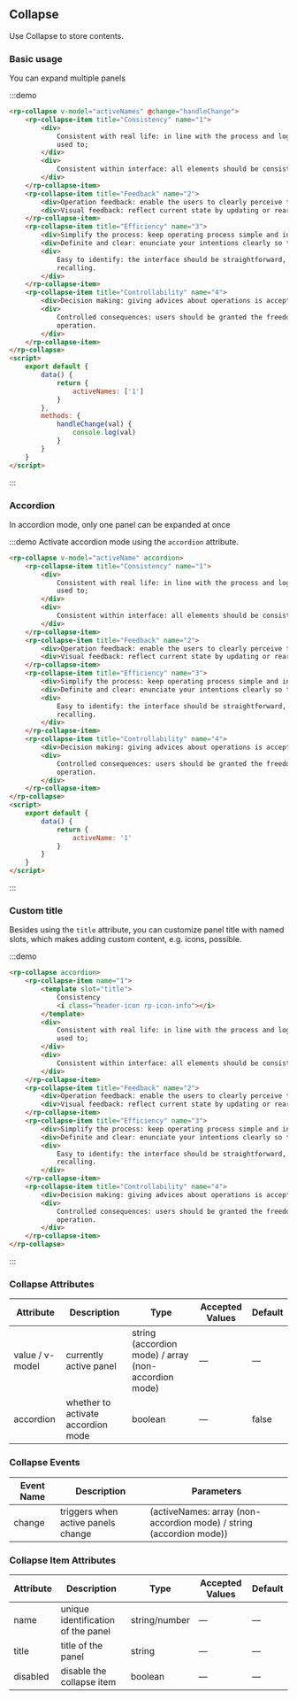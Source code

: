 ## Collapse

Use Collapse to store contents.

### Basic usage

You can expand multiple panels

:::demo

```html
<rp-collapse v-model="activeNames" @change="handleChange">
    <rp-collapse-item title="Consistency" name="1">
        <div>
            Consistent with real life: in line with the process and logic of real life, and comply with languages and habits that the users are
            used to;
        </div>
        <div>
            Consistent within interface: all elements should be consistent, such as: design style, icons and texts, position of elements, etc.
        </div>
    </rp-collapse-item>
    <rp-collapse-item title="Feedback" name="2">
        <div>Operation feedback: enable the users to clearly perceive their operations by style updates and interactive effects;</div>
        <div>Visual feedback: reflect current state by updating or rearranging elements of the page.</div>
    </rp-collapse-item>
    <rp-collapse-item title="Efficiency" name="3">
        <div>Simplify the process: keep operating process simple and intuitive;</div>
        <div>Definite and clear: enunciate your intentions clearly so that the users can quickly understand and make decisions;</div>
        <div>
            Easy to identify: the interface should be straightforward, which helps the users to identify and frees them from memorizing and
            recalling.
        </div>
    </rp-collapse-item>
    <rp-collapse-item title="Controllability" name="4">
        <div>Decision making: giving advices about operations is acceptable, but do not make decisions for the users;</div>
        <div>
            Controlled consequences: users should be granted the freedom to operate, including canceling, aborting or terminating current
            operation.
        </div>
    </rp-collapse-item>
</rp-collapse>
<script>
    export default {
        data() {
            return {
                activeNames: ['1']
            }
        },
        methods: {
            handleChange(val) {
                console.log(val)
            }
        }
    }
</script>
```

:::

### Accordion

In accordion mode, only one panel can be expanded at once

:::demo Activate accordion mode using the `accordion` attribute.

```html
<rp-collapse v-model="activeName" accordion>
    <rp-collapse-item title="Consistency" name="1">
        <div>
            Consistent with real life: in line with the process and logic of real life, and comply with languages and habits that the users are
            used to;
        </div>
        <div>
            Consistent within interface: all elements should be consistent, such as: design style, icons and texts, position of elements, etc.
        </div>
    </rp-collapse-item>
    <rp-collapse-item title="Feedback" name="2">
        <div>Operation feedback: enable the users to clearly perceive their operations by style updates and interactive effects;</div>
        <div>Visual feedback: reflect current state by updating or rearranging elements of the page.</div>
    </rp-collapse-item>
    <rp-collapse-item title="Efficiency" name="3">
        <div>Simplify the process: keep operating process simple and intuitive;</div>
        <div>Definite and clear: enunciate your intentions clearly so that the users can quickly understand and make decisions;</div>
        <div>
            Easy to identify: the interface should be straightforward, which helps the users to identify and frees them from memorizing and
            recalling.
        </div>
    </rp-collapse-item>
    <rp-collapse-item title="Controllability" name="4">
        <div>Decision making: giving advices about operations is acceptable, but do not make decisions for the users;</div>
        <div>
            Controlled consequences: users should be granted the freedom to operate, including canceling, aborting or terminating current
            operation.
        </div>
    </rp-collapse-item>
</rp-collapse>
<script>
    export default {
        data() {
            return {
                activeName: '1'
            }
        }
    }
</script>
```

:::

### Custom title

Besides using the `title` attribute, you can customize panel title with named slots, which makes adding custom content, e.g. icons, possible.

:::demo

```html
<rp-collapse accordion>
    <rp-collapse-item name="1">
        <template slot="title">
            Consistency
            <i class="header-icon rp-icon-info"></i>
        </template>
        <div>
            Consistent with real life: in line with the process and logic of real life, and comply with languages and habits that the users are
            used to;
        </div>
        <div>
            Consistent within interface: all elements should be consistent, such as: design style, icons and texts, position of elements, etc.
        </div>
    </rp-collapse-item>
    <rp-collapse-item title="Feedback" name="2">
        <div>Operation feedback: enable the users to clearly perceive their operations by style updates and interactive effects;</div>
        <div>Visual feedback: reflect current state by updating or rearranging elements of the page.</div>
    </rp-collapse-item>
    <rp-collapse-item title="Efficiency" name="3">
        <div>Simplify the process: keep operating process simple and intuitive;</div>
        <div>Definite and clear: enunciate your intentions clearly so that the users can quickly understand and make decisions;</div>
        <div>
            Easy to identify: the interface should be straightforward, which helps the users to identify and frees them from memorizing and
            recalling.
        </div>
    </rp-collapse-item>
    <rp-collapse-item title="Controllability" name="4">
        <div>Decision making: giving advices about operations is acceptable, but do not make decisions for the users;</div>
        <div>
            Controlled consequences: users should be granted the freedom to operate, including canceling, aborting or terminating current
            operation.
        </div>
    </rp-collapse-item>
</rp-collapse>
```

:::

### Collapse Attributes

| Attribute       | Description                        | Type                                                 | Accepted Values | Default |
| --------------- | ---------------------------------- | ---------------------------------------------------- | --------------- | ------- |
| value / v-model | currently active panel             | string (accordion mode) / array (non-accordion mode) | —               | —       |
| accordion       | whether to activate accordion mode | boolean                                              | —               | false   |

### Collapse Events

| Event Name | Description                        | Parameters                                                          |
| ---------- | ---------------------------------- | ------------------------------------------------------------------- |
| change     | triggers when active panels change | (activeNames: array (non-accordion mode) / string (accordion mode)) |

### Collapse Item Attributes

| Attribute | Description                        | Type          | Accepted Values | Default |
| --------- | ---------------------------------- | ------------- | --------------- | ------- |
| name      | unique identification of the panel | string/number | —               | —       |
| title     | title of the panel                 | string        | —               | —       |
| disabled  | disable the collapse item          | boolean       | —               | —       |
